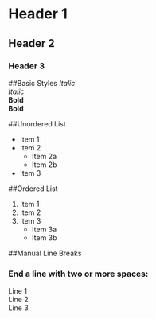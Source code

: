# Header 1
## Header 2
### Header 3

##Basic Styles
*Italic*  
_Italic_  
**Bold**  
__Bold__  

##Unordered List
* Item 1
* Item 2
  + Item 2a
  + Item 2b
* Item 3

##Ordered List
1. Item 1
2. Item 2
3. Item 3
   + Item 3a
   + Item 3b

##Manual Line Breaks
### End a line with two or more spaces:
Line 1  
Line 2  
Line 3  
